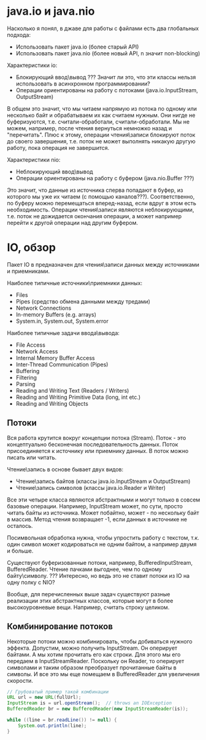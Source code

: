 # java.io и java.nio

Насколько я понял, в джаве для работы с файлами есть два глобальных подхода:

* Использовать пакет java.io (более старый API)
* Использовать пакет java.nio (более новый API, n значит non-blocking)

Характеристики io:

* Блокирующий ввод\вывод  ??? Значит ли это, что эти классы нельзя использовать в асинхронном программировании?
* Операции ориентированы на работу с потоками (java.io.InputStream, OutputStream)

В общем это значит, что мы читаем напрямую из потока по одному или несколько байт и обрабатываем их как считаем нужным. Они нигде не буферизуются, т.е. считали-обработали, считали-обработали. Мы не можем, например, после чтения вернуться немножко назад и "перечитать". Плюс к этому, операции чтения\записи блокируют поток до своего завершения, т.е. поток не может выполнять никакую другую работу, пока операция не завершится.

Характеристики nio:

* Неблокирующий ввод\вывод
* Операции ориентированы на работу с буфером (java.nio.Buffer ???)

Это значит, что данные из источника сперва попадают в буфер, из которого мы уже их читаем (с помощью каналов???). Соответственно, по буферу можно перемещаться вперед-назад, если вдруг в этом есть необходимость. Операции чтения\записи являются неблокирующими, т.е. поток не дожидается окончания операции, а может например перейти к другой операции над другим буфером.

# IO, обзор

Пакет IO в предназначен для чтения\записи данных между источниками и приемниками.

Наиболее типичные источники\приемники данных:

- Files
- Pipes (средство обмена данными между тредами)
- Network Connections
- In-memory Buffers (e.g. arrays)
- System.in, System.out, System.error

Наиболее типичные задачи ввода\вывода:

- File Access
- Network Access
- Internal Memory Buffer Access
- Inter-Thread Communication (Pipes)
- Buffering
- Filtering
- Parsing
- Reading and Writing Text (Readers / Writers) 
- Reading and Writing Primitive Data (long, int etc.)
- Reading and Writing Objects

## Потоки

Вся работа крутится вокруг концепции потока (Stream). Поток - это концептуально бесконечная последовательность данных. Поток присоединяется к источнику или приемнику данных. В поток можно писать или читать.

Чтение\запись в основе бывает двух видов:

* Чтение\запись байтов (классы java.io.InputStream и OutputStream)
* Чтение\запись символов (классы java.io.Reader и Writer)

Все эти четыре класса являются абстрактными и могут только в совсем базовые операции. Например, InputStream может, по сути, просто читать байты из источника. Может побайтно, может - по нескольку байт в массив. Метод чтения возвращает -1, если данных в источнике не осталось.

Посимвольная обработка нужна, чтобы упростить работу с текстом, т.к. один символ может кодироваться не одним байтом, а например двумя и больше.

Существуют буферизованные потоки, например, BufferedInputStream, BufferedReader. Чтение пачками выгоднее, чем по одному байту\символу. ??? Интересно, но ведь это не ставит потоки из IO на одну полку с NIO?

Вообще, для перечисленных выше задач существуют разные реализации этих абстрактных классов, которые могут в более высокоуровневые вещи. Например, считать строку целиком.

## Комбинирование потоков

Некоторые потоки можно комбинировать, чтобы добиваться нужного эффекта. Допустим, можно получить InputStream. Он оперирует байтами. А мы хотим прочитать его как строки. Для этого мы его передаем в InputStreamReader. Поскольку он Reader, то оперирует символами и таким образом преобразует прочитанные байты в символы. И все это мы еще помещаем в BufferedReader для увеличения скорости.

```java
// Грубоватый пример такой комбинации
URL url = new URL(fullUrl);
InputStream is = url.openStream();  // throws an IOException
BufferedReader br = new BufferedReader(new InputStreamReader(is));

while ((line = br.readLine()) != null) {
    System.out.println(line);
}
```

